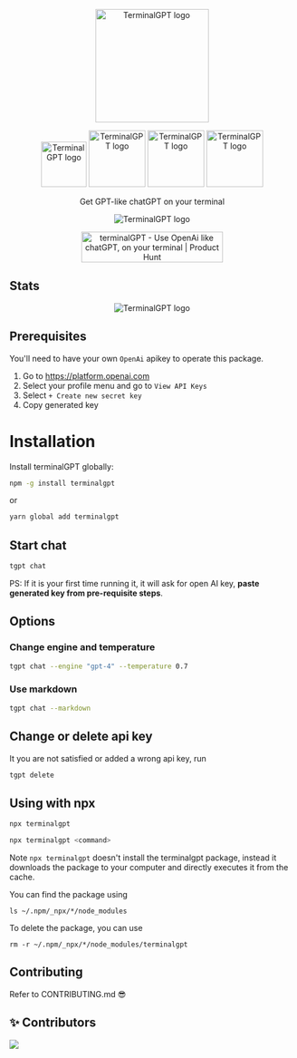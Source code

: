 <p align="center">
  <img width="200" alt="TerminalGPT logo" src="https://github.com/jucasoliveira/terminalGPT/assets/11979969/f371e361-6c74-4a5b-9634-c537aa6db21d"/>
</p>

<p align="center">
   <img width="80" alt="TerminalGPT logo" src="https://img.shields.io/github/actions/workflow/status/jucasoliveira/terminalGPT/pr.yml"/>
   <img width="100" alt="TerminalGPT logo" src="https://img.shields.io/npm/dt/terminalgpt"/>
   <img width="100" alt="TerminalGPT logo" src="https://img.shields.io/github/contributors/jucasoliveira/terminalGPT"/>
   <img width="100" alt="TerminalGPT logo" src="https://img.shields.io/github/package-json/v/jucasoliveira/terminalGPT"/>

</p>

<p align="center">
Get GPT-like chatGPT on your terminal
</p>

<p align="center">
   <img alt="TerminalGPT logo" src="https://github.com/jucasoliveira/terminalGPT/assets/11979969/3de20615-87ad-4157-99ad-33ba2687214b"/>
</p>

<p align="center">
<a href="https://www.producthunt.com/posts/terminalgpt?utm_source=badge-featured&utm_medium=badge&utm_souce=badge-terminalgpt" target="_blank"><img src="https://api.producthunt.com/widgets/embed-image/v1/featured.svg?post_id=373888&theme=light" alt="terminalGPT - Use&#0032;OpenAi&#0032;like&#0032;chatGPT&#0044;&#0032;on&#0032;your&#0032;terminal | Product Hunt" style="width: 250px; height: 54px;" width="250" height="54" /></a>
</p>

## Stats

<p align="center">
   <img alt="TerminalGPT logo" src="https://repobeats.axiom.co/api/embed/92b8c74cac77f3fbb0e843cc3f6a36b01e7bd152.svg"/>
</p>

## Prerequisites

You'll need to have your own `OpenAi` apikey to operate this package.

1. Go to <https://platform.openai.com>
2. Select your profile menu and go to `View API Keys`
3. Select `+ Create new secret key`
4. Copy generated key

# Installation

Install terminalGPT globally:

```bash
npm -g install terminalgpt
```

or

```bash
yarn global add terminalgpt
```

## Start chat

```bash
tgpt chat
```

PS: If it is your first time running it, it will ask for open AI key, **paste generated key from pre-requisite steps**.

## Options

### Change engine and temperature

```bash
tgpt chat --engine "gpt-4" --temperature 0.7
```

### Use markdown

```bash
tgpt chat --markdown
```

## Change or delete api key

It you are not satisfied or added a wrong api key, run

```bash
tgpt delete
```

## Using with npx

```bash
npx terminalgpt
```

```bash
npx terminalgpt <command>
```

Note `npx terminalgpt` doesn't install the terminalgpt package, instead it downloads the package to your computer and directly executes it from the cache.

You can find the package using

`ls ~/.npm/_npx/*/node_modules`

To delete the package, you can use

`rm -r ~/.npm/_npx/*/node_modules/terminalgpt`

## Contributing

Refer to CONTRIBUTING.md 😎

## ✨ Contributors

<a href="https://github.com/jucasoliveira/terminalGPT/graphs/contributors">
  <img src="https://contrib.rocks/image?repo=jucasoliveira/terminalGPT" />
</a>
